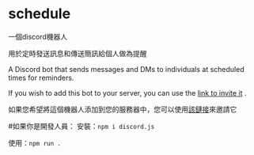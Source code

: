 # schedule
一個discord機器人

用於定時發送訊息和傳送簡訊給個人做為提醒

A Discord bot that sends messages and DMs to individuals at scheduled times for reminders.

If you wish to add this bot to your server, you can use the [link to invite it](https://discord.com/api/oauth2/authorize?client_id=1095111745309253694&permissions=207872&scope=bot%20applications.commands)
.

如果您希望將這個機器人添加到您的服務器中，您可以使用[該鏈接](https://discord.com/api/oauth2/authorize?client_id=1095111745309253694&permissions=207872&scope=bot%20applications.commands)來邀請它

#如果你是開發人員：
安裝：`npm i discord.js`

使用：`npm run .`
